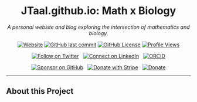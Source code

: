 <p align="center">
  </p>

<div align="center">

# JTaal.github.io: Math x Biology
*A personal website and blog exploring the intersection of mathematics and biology.*

</div>

<div align="center">

[![Website](https://img.shields.io/github/deployments/JTaal/jtaal.github.io/github-pages?label=Website&style=for-the-badge&logo=github)](https://jtaal.github.io/)
[![GitHub last commit](https://img.shields.io/github/last-commit/JTaal/jtaal.github.io?style=for-the-badge&logo=github)](https://github.com/JTaal/jtaal.github.io/commits/main)
[![GitHub License](https://img.shields.io/github/license/JTaal/jtaal.github.io?style=for-the-badge)](./LICENSE)
[![Profile Views](https://komarev.com/ghpvc/?username=JTaal&label=VIEWS&style=for-the-badge&color=brightgreen)](https://komarev.com/ghpvc/?username=JTaal)

</div>

<div align="center">

[![Follow on Twitter](https://img.shields.io/twitter/follow/<YOUR-TWITTER-HANDLE>?style=social&logo=twitter)](https://twitter.com/<YOUR-TWITTER-HANDLE>)
&nbsp;
[![Connect on LinkedIn](https://img.shields.io/badge/LinkedIn-0077B5?style=for-the-badge&logo=linkedin&logoColor=white)](https://www.linkedin.com/in/<YOUR-LINKEDIN-ID>/)
&nbsp;
[![ORCID](https://img.shields.io/badge/ORCID-A6CE39?style=for-the-badge&logo=orcid&logoColor=white)](https://orcid.org/<YOUR-ORCID-ID>)

</div>

<div align="center">

[![Sponsor on GitHub](https://img.shields.io/badge/Sponsor-%E2%9D%A4-red?style=for-the-badge&logo=github)](https://github.com/sponsors/JTaal)
&nbsp;
[![Donate with Stripe](https://img.shields.io/badge/Donate-Stripe-6772E5?style=for-the-badge&logo=stripe&logoColor=white)](https://<YOUR-STRIPE-PAYMENT-LINK>)
&nbsp;
[![Donate](https://img.shields.io/badge/Donate-PayPal-blue?style=for-the-badge&logo=paypal)](https://paypal.me/<YOUR-PAYPAL-USERNAME>)

</div>

---

## About this Project


